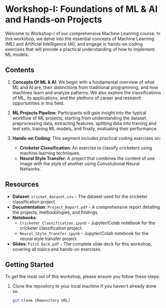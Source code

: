 # Workshop-I: Foundations of ML & AI and Hands-on Projects

Welcome to Workshop-I of our comprehensive Machine Learning course. In this workshop, we delve into the essential concepts of Machine Learning (ML) and Artificial Intelligence (AI), and engage in hands-on coding exercises that will provide a practical understanding of how to implement ML models.

## Contents

1. **Concepts Of ML & AI**: We begin with a fundamental overview of what ML and AI are, their distinctions from traditional programming, and how machines learn and analyze patterns. We also explore the classifications of ML, its applications, and the plethora of career and research opportunities in this field.

2. **ML Projects Pipeline**: Participants will gain insight into the typical workflow of ML projects, starting from understanding the dataset, preprocessing data, extracting features, splitting data into training and test sets, training ML models, and finally, evaluating their performance.

3. **Hands-on Coding**: This segment includes practical coding exercises on:
   - **Cricketer Classification**: An exercise to classify cricketers using machine learning techniques.
   - **Neural Style Transfer**: A project that combines the content of one image with the style of another using Convolutional Neural Networks.

## Resources

- **Dataset**: `cricket_dataset.csv` - The dataset used for the cricketer classification project.
- **Documentation**: `Project_Report.pdf` - A comprehensive report detailing the projects, methodologies, and findings.
- **Notebooks**:
  - `Cricketer_Classification.ipynb` - Jupyter/Colab notebook for the cricketer classification project.
  - `Neural_Style_Transfer.ipynb` - Jupyter/Colab notebook for the neural style transfer project.
- **Slides**: `Pitch Deck.pdf` - The complete slide deck for this workshop, covering all topics and hands-on exercises.

## Getting Started

To get the most out of this workshop, please ensure you follow these steps:

1. Clone the repository to your local machine if you haven't already done so.
   ```bash
   git clone [Repository URL]
